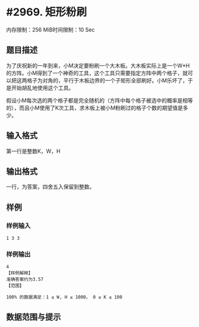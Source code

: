 # #2969. 矩形粉刷

内存限制：256 MiB时间限制：10 Sec

## 题目描述

为了庆祝新的一年到来，小M决定要粉刷一个大木板。大木板实际上是一个W*H的方阵。小M得到了一个神奇的工具，这个工具只需要指定方阵中两个格子，就可以把这两格子为对角的，平行于木板边界的一个子矩形全部刷好。小M乐坏了，于是开始胡乱地使用这个工具。

假设小M每次选的两个格子都是完全随机的（方阵中每个格子被选中的概率是相等的），而且小M使用了K次工具，求木板上被小M粉刷过的格子个数的期望值是多少。

## 输入格式

 

第一行是整数K，W，H

## 输出格式

 

一行，为答案，四舍五入保留到整数。

## 样例

### 样例输入

    
    
    1 3 3
    
    

### 样例输出

    
    
    4
    【样例解释】
    准确答案约为3.57
    【范围】
    
    100% 的数据满足：1 ≤ W, H ≤ 1000， 0 ≤ K ≤ 100
    

## 数据范围与提示
